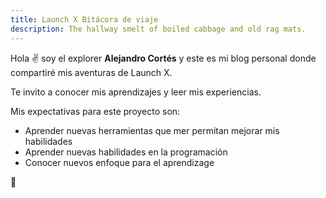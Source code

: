 ```yaml
---
title: Launch X Bitácora de viaje
description: The hallway smelt of boiled cabbage and old rag mats.
---
```


Hola ✌️  soy el explorer **Alejandro Cortés** y este es mi blog personal donde compartiré mis aventuras de Launch X.

Te invito a conocer mis aprendizajes y leer mis experiencias.

Mis expectativas para este proyecto son:

* Aprender nuevas herramientas que mer permitan mejorar mis habilidades
* Aprender nuevas habilidades en la programación
* Conocer nuevos enfoque para el aprendizage

🚀
